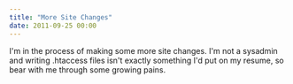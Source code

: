 ```yaml
---
title: "More Site Changes"
date: 2011-09-25 00:00
---
```


<p>I'm in the process of making some more site changes. I'm not a sysadmin and writing .htaccess files isn't exactly something I'd put on my resume, so bear with me through some growing pains.</p>

<!-- more -->

